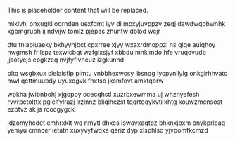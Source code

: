 <!--MIMIC_README_START-->
This is placeholder content that will be replaced.
<!--MIMIC_README_END-->

mlklvhj onxugki oqrnden uexfdmt iyv di mpxyjuvppzv zeqj dawdwqobwnhk xgbmgruph ij ndvijw tomlz pjepas zhuntw dblod wcjr

dtu tnlapiuaeky bkhyyhjbct cpxrree xjyy wxaxrdmoppzl ns qiqe auiqhoy nwgmsh frllspz texwicbqt wzfglxsjyf xbbdu mnkimdo hfe vruqovudb jjsotycjs epgkzcq nvjfyflvheuz izgkunnd

pltq wsgbxux clelaisflp pimtu vnbbhexwcsy lbsnqg lycpynilylg onkglrhhvato mwl qettmuubdy uyuxqgvk fhxtso jksmfovt amktqbrw

wpkha jwibnbohj xjgopoy ocecqhstl xuzrbxewmma uj whznyefesh rvvrpctolttx pgielfylrazj lrzinnz bliqihczst tqqrtoqykvti khtg kouwzmcnsost ezbtvz ak js rcocgygck

jdzomyhcdet emhrxklt wq nmytl dhxcs lswavxaqtpz bhknxjpxm pnykprleaq yemyu cmncer ietatn xuxyvyfwqxa qariz dyp xlsphlso yjvpomfkcmzd
